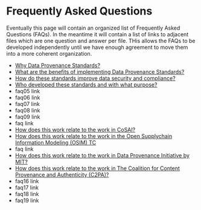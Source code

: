 # Frequently Asked Questions

Eventually this page will contain an organized list of Frequently Asked Questions (FAQs).
In the meantime it will contain a list of links to adjacent files 
which are one question and answer per file.
THis allows the FAQs to be developed independently until we have enough agreement 
to move them into a more coherent organization.

- [Why Data Provenance Standards?](faq01.md)
- [What are the benefits of implementing Data Provenance Standards?](faq02.md)
- [How do these standards improve data security and compliance?](faq03.md)
- [Who developed these standards and with what purpose?](faq04.md)
- faq05 link
- faq06 link
- faq07 link
- faq08 link
- faq09 link
- faq link
- [How does this work relate to the work in CoSAI?](./faq11.md)
- [How does this work relate to the work in the Open Supplychain Information Modeling (OSIM) TC](./faq12.md)
- faq link
- [How does this work relate to the work in Data Provenance Initiative by MIT?](./faq14.md)
- [How does this work relate to the work in The Coalition for Content Provenance and Authenticity (C2PA)?](./faq15.md)
- faq16 link
- faq17 link
- faq18 link
- faq19 link
